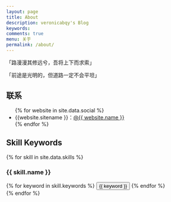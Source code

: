 ```yaml
---
layout: page
title: About
description: veronicabqy's Blog 
keywords: 
comments: true
menu: 关于
permalink: /about/
---
```


「路漫漫其修远兮，吾将上下而求索」

「前途是光明的，但道路一定不会平坦」

## 联系

<ul>
{% for website in site.data.social %}
<li>{{website.sitename }}：<a href="{{ website.url }}" target="_blank">@{{ website.name }}</a></li>
{% endfor %}
</ul>


## Skill Keywords

{% for skill in site.data.skills %}
### {{ skill.name }}
<div class="btn-inline">
{% for keyword in skill.keywords %}
<button class="btn btn-outline" type="button">{{ keyword }}</button>
{% endfor %}
</div>
{% endfor %}
